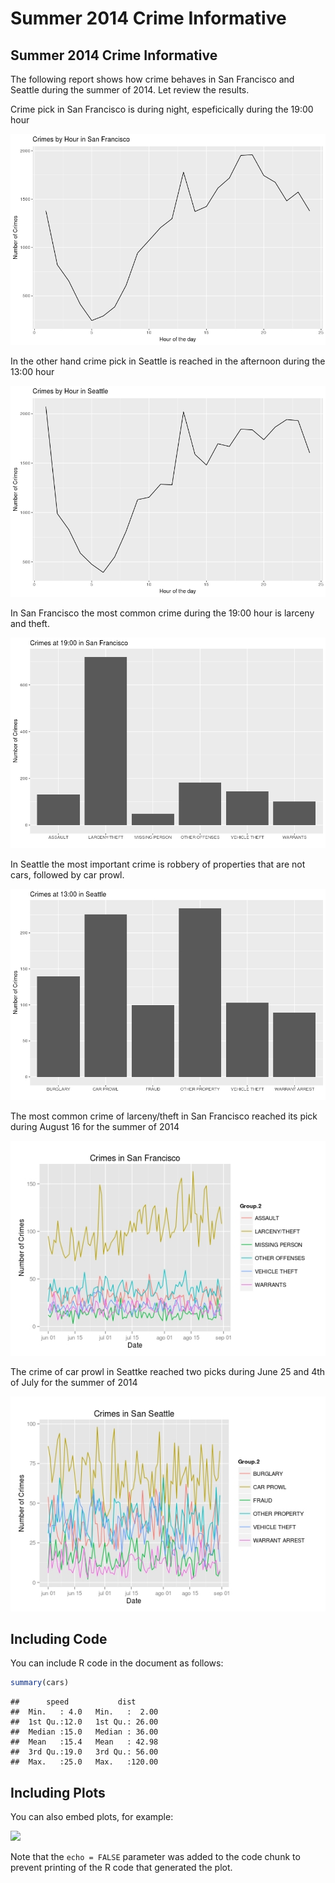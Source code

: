 Summer 2014 Crime Informative
================

Summer 2014 Crime Informative
----------------

The following report shows how crime behaves in San Francisco and Seattle during the summer of 2014. Let review the results.

Crime pick in San Francisco is during night, espeficically during the 19:00 hour

![crimes_hour_sf](/assignment6/crimes_hour_sf.jpeg)

In the other hand crime pick in Seattle is reached in the afternoon during the 13:00 hour

![crimes_hour_st](/assignment6/crimes_hour_st.jpeg)

In San Francisco the most common crime during the 19:00 hour is larceny and theft.

![crimes_19_sf](/assignment6/crimes_19_sf.jpeg)

In Seattle the most important crime is robbery of properties that are not cars, followed by car prowl.

![crimes_19_st](/assignment6/crimes_19_st.jpeg)

The most common crime of larceny/theft in San Francisco reached its pick during August 16 for the summer of 2014

![crimesbytype_sf](/assignment6/crimesbytype_sf.jpeg)

The crime of car prowl in Seattke reached two picks during June 25 and 4th of July for the summer of 2014

![crimesbytype_st](/assignment6/crimesbytype_st.jpeg)


Including Code
--------------

You can include R code in the document as follows:

``` r
summary(cars)
```

    ##      speed           dist       
    ##  Min.   : 4.0   Min.   :  2.00  
    ##  1st Qu.:12.0   1st Qu.: 26.00  
    ##  Median :15.0   Median : 36.00  
    ##  Mean   :15.4   Mean   : 42.98  
    ##  3rd Qu.:19.0   3rd Qu.: 56.00  
    ##  Max.   :25.0   Max.   :120.00

Including Plots
---------------

You can also embed plots, for example:

![](report_files/figure-markdown_github/pressure-1.png)

Note that the `echo = FALSE` parameter was added to the code chunk to prevent printing of the R code that generated the plot.

